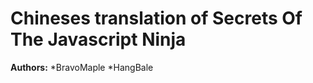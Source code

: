 Chineses translation of Secrets Of The Javascript Ninja
=======================================================

**Authors:**
*BravoMaple
*HangBale